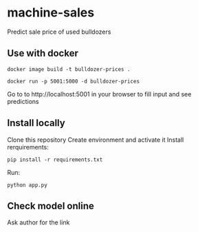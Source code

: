 # machine-sales
Predict sale price of used bulldozers

## Use with docker

```
docker image build -t bulldozer-prices .
```

```
docker run -p 5001:5000 -d bulldozer-prices
```

Go to to http://localhost:5001 in your browser to fill input and see predictions

## Install locally
Clone this repository
Create environment and activate it
Install rerquirements:
```
pip install -r requirements.txt
```
Run:
```
python app.py
```

## Check model online
Ask author for the link

